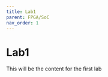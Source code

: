 ```yaml
---
title: Lab1
parent: FPGA/SoC
nav_order: 1
---
```


# Lab1

This will be the content for the first lab
